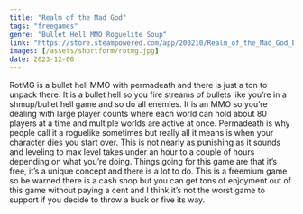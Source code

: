 ```yaml
---
title: "Realm of the Mad God"
tags: "freegames"
genre: "Bullet Hell MMO Roguelite Soup"
link: "https://store.steampowered.com/app/200210/Realm_of_the_Mad_God_Exalt/"
images: [/assets/shortform/rotmg.jpg]
date: 2023-12-06
---
```


RotMG is a bullet hell MMO with permadeath and there is just a ton to unpack there. It is a bullet hell so you fire streams of bullets like you’re in a shmup/bullet hell game and so do all enemies. It is an MMO so you’re dealing with large player counts where each world can hold about 80 players at a time and multiple worlds are active at once. Permadeath is why people call it a roguelike sometimes but really all it means is when your character dies you start over. This is not nearly as punishing as it sounds and leveling to max level takes under an hour to a couple of hours depending on what you’re doing. Things going for this game are that it’s free, it’s a unique concept and there is a lot to do. This is a freemium game so be warned there is a cash shop but you can get tons of enjoyment out of this game without paying a cent and I think it’s not the worst game to support if you decide to throw a buck or five its way.